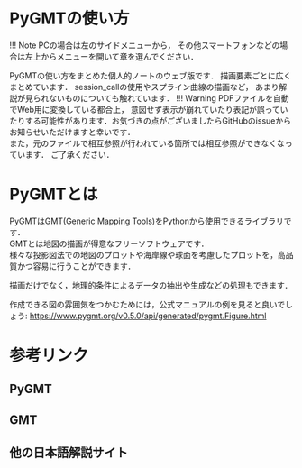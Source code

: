 # PyGMTの使い方
!!! Note
    PCの場合は左のサイドメニューから， その他スマートフォンなどの場合は左上からメニューを開いて章を選んでください．

PyGMTの使い方をまとめた個人的ノートのウェブ版です． 描画要素ごとに広くまとめています． session_callの使用やスプライン曲線の描画など， あまり解説が見られないものについても触れています．
!!! Warning
    PDFファイルを自動でWeb用に変換している都合上，
    意図せず表示が崩れていたり表記が誤っていたりする可能性があります．お気づきの点がございましたらGitHubのissueからお知らせいただけますと幸いです．  
    また，元のファイルで相互参照が行われている箇所では相互参照ができなくなっています．
    ご了承ください．

# PyGMTとは
PyGMTはGMT(Generic Mapping Tools)をPythonから使用できるライブラリです．  
GMTとは地図の描画が得意なフリーソフトウェアです．  
様々な投影図法での地図のプロットや海岸線や球面を考慮したプロットを，高品質かつ容易に行うことができます．

描画だけでなく，地理的条件によるデータの抽出や生成などの処理もできます．

作成できる図の雰囲気をつかむためには，公式マニュアルの例を見ると良いでしょう:
https://www.pygmt.org/v0.5.0/api/generated/pygmt.Figure.html

# 参考リンク
## PyGMT

## GMT

## 他の日本語解説サイト